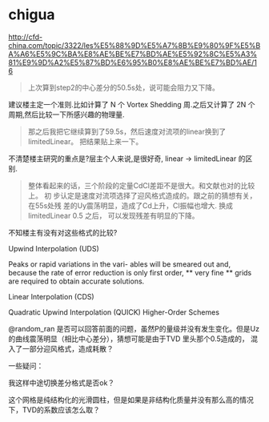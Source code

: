 # chigua
http://cfd-china.com/topic/3322/les%E5%88%9D%E5%A7%8B%E9%80%9F%E5%BA%A6%E5%9C%BA%E8%AE%BE%E7%BD%AE%E5%92%8C%E5%A3%81%E9%9D%A2%E5%87%BD%E6%95%B0%E8%AE%BE%E7%BD%AE/16

> 上次算到step2的中心差分的50.5s处，说可能会阻力又下降。

建议楼主定一个准则.比如计算了 N 个 Vortex Shedding 周.之后又计算了 2N
个周期,然后比较一下所感兴趣的物理量.


>那之后我把它继续算到了59.5s，然后速度对流项的linear换到了limitedLinear。
把结果贴上来一下。


不清楚楼主研究的重点是?层主个人来说,是很好奇, linear -> limitedLinear
的区别.


>整体看起来的话，三个阶段的定量CdCl差距不是很大。和文献也对的比较上。
初 步认定是速度对流项选择了迎风格式造成的。跟之前的猜想有关，在55s处残
差的Uy震荡明显，造成了Cd上升，Cl振幅也增大. 换成limitedLinear 0.5 之后，
可以发现残差有明显的下降。

不知楼主有没有对这些格式的比较?

Upwind Interpolation (UDS)

Peaks or rapid variations in the vari- ables will be smeared out and,
because the rate of error reduction is only first order,
** very fine ** grids are required to obtain accurate solutions.


Linear Interpolation (CDS)

Quadratic Upwind Interpolation (QUICK)
Higher-Order Schemes






@random_ran 是否可以回答前面的问题，虽然P的量级并没有发生变化。但是Uz
的曲线震荡明显（相比中心差分），猜想可能是由于TVD 里头那个0.5造成的，
混入了一部分迎风格式，造成耗散？

一些疑问：

我这样中途切换差分格式是否ok？


这个网格是纯结构化的光滑圆柱，但是如果是非结构化质量并没有那么高的情况
下，TVD的系数应该怎么取？
